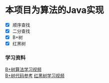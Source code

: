 # 本项目为算法的Java实现
- [x] 顺序查找
- [x] 二分查找
- [x] B+树
- [x] 红黑树

### 学习资料
 [B+树算法学习视频](https://www.youtube.com/channel/UCZCFT11CWBi3MHNlGf019nw/featured) <br/>
 [B+树代码参考](https://github.com/jiaguofang/b-plus-tree)
 [红黑树学习视频](https://www.youtube.com/channel/UCzDJwLWoYCUQowF_nG3m5OQ)
 
